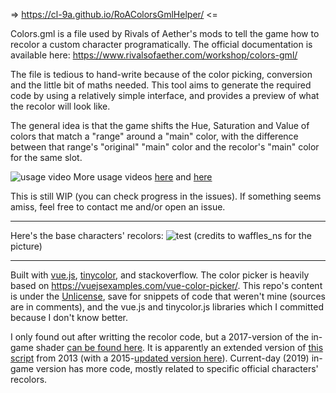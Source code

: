 => https://cl-9a.github.io/RoAColorsGmlHelper/ <=

Colors.gml is a file used by Rivals of Aether's mods to tell the game how to recolor a custom character programatically. The official documentation is available here: https://www.rivalsofaether.com/workshop/colors-gml/

The file is tedious to hand-write because of the color picking, conversion and the little bit of maths needed. This tool aims to generate the required code by using a relatively simple interface, and provides a preview of what the recolor will look like.

The general idea is that the game shifts the Hue, Saturation and Value of colors that match a "range" around a "main" color, with the difference between that range's "original" "main" color and the recolor's "main" color for the same slot.

![usage video](https://i.imgur.com/1NYuQ7d.gif)
More usage videos [here](https://streamable.com/i5h69) and [here](https://streamable.com/zkf5c)

This is still WIP (you can check progress in the issues). If something seems amiss, feel free to contact me and/or open an issue.

---

Here's the base characters' recolors:
![test](https://i.imgur.com/eGsVKdY.png)
(credits to waffles_ns for the picture)

---

Built with [vue.js](https://vuejs.org/), [tinycolor](http://bgrins.github.io/TinyColor/), and stackoverflow. The color picker is heavily based on https://vuejsexamples.com/vue-color-picker/. This repo's content is under the [Unlicense](https://unlicense.org/), save for snippets of code that weren't mine (sources are in comments), and the vue.js and tinycolor.js libraries which I committed because I don't know better.

I only found out after writting the recolor code, but a 2017-version of the in-game shader [can be found here](https://pastebin.com/kXsTD1Vu). It is apparently an extended version of [this script](https://gmc.yoyogames.com/index.php?showtopic=589348) from 2013 (with a 2015-[updated version here](https://www.gmlscripts.com/script/sprite_replace_color_blend)). Current-day (2019) in-game version has more code, mostly related to specific official characters' recolors.
